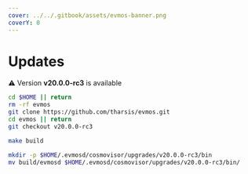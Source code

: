 ```yaml
---
cover: ../../.gitbook/assets/evmos-banner.png
coverY: 0
---
```


# Updates

⚠️ Version **v20.0.0-rc3** is available

```bash
cd $HOME || return
rm -rf evmos
git clone https://github.com/tharsis/evmos.git
cd evmos || return
git checkout v20.0.0-rc3

make build

mkdir -p $HOME/.evmosd/cosmovisor/upgrades/v20.0.0-rc3/bin
mv build/evmosd $HOME/.evmosd/cosmovisor/upgrades/v20.0.0-rc3/bin/
```
